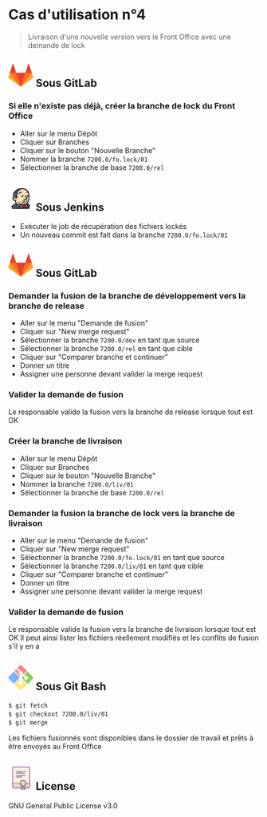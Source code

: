 # Cas d'utilisation n°4

> Livraison d'une nouvelle version vers le Front Office avec une demande de lock

## ![](https://github.com/HIMBER/FormationGit/blob/master/Private/Images/GitLab.png) Sous GitLab

### Si elle n'existe pas déjà, créer la branche de lock du Front Office
- Aller sur le menu Dépôt
- Cliquer sur Branches
- Cliquer sur le bouton "Nouvelle Branche"
- Nommer la branche `7200.0/fo.lock/01`
- Sélectionner la branche de base `7200.0/rel`

## ![](https://github.com/HIMBER/FormationGit/blob/master/Private/Images/Jenkins.png) Sous Jenkins
- Exécuter le job de récupération des fichiers lockés
- Un nouveau commit est fait dans la branche `7200.0/fo.lock/01`

## ![](https://github.com/HIMBER/FormationGit/blob/master/Private/Images/GitLab.png) Sous GitLab

### Demander la fusion de la branche de développement vers la branche de release
- Aller sur le menu "Demande de fusion"
- Cliquer sur "New merge request"
- Sélectionner la branche `7200.0/dev` en tant que source
- Sélectionner la branche `7200.0/rel` en tant que cible
- Cliquer sur "Comparer branche et continuer"
- Donner un titre
- Assigner une personne devant valider la merge request

### Valider la demande de fusion
Le responsable valide la fusion vers la branche de release lorsque tout est OK

### Créer la branche de livraison
- Aller sur le menu Dépôt
- Cliquer sur Branches
- Cliquer sur le bouton "Nouvelle Branche"
- Nommer la branche `7200.0/liv/01`
- Sélectionner la branche de base `7200.0/rel`

### Demander la fusion la branche de lock vers la branche de livraison
- Aller sur le menu "Demande de fusion"
- Cliquer sur "New merge request"
- Sélectionner la branche `7200.0/fo.lock/01` en tant que source
- Sélectionner la branche `7200.0/liv/01` en tant que cible
- Cliquer sur "Comparer branche et continuer"
- Donner un titre
- Assigner une personne devant valider la merge request

### Valider la demande de fusion
Le responsable valide la fusion vers la branche de livraison lorsque tout est OK
Il peut ainsi lister les fichiers réellement modifiés et les conflits de fusion s'il y en a

## ![](https://github.com/HIMBER/FormationGit/blob/master/Private/Images/GitBash.png) Sous Git Bash
```sh
$ git fetch
$ git checkout 7200.0/liv/01
$ git merge
```

Les fichiers fusionnés sont disponibles dans le dossier de travail et prêts à être envoyés au Front Office

![](https://github.com/HIMBER/FormationGit/blob/master/Private/Images/Licence.png) License
----

GNU General Public License v3.0